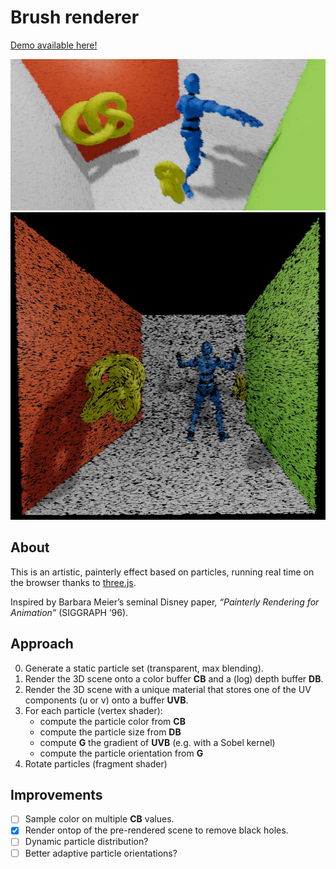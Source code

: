 
# Brush renderer

[Demo available here!](https://madblade.github.io/brush-renderer/)

![](https://raw.githubusercontent.com/madblade/brush-renderer/master/img/capture1.jpg)
![](https://raw.githubusercontent.com/madblade/brush-renderer/master/img/capture2.jpg)

## About

This is an artistic, painterly effect based on particles, running real time on the browser thanks to
[three.js](http://threejs.org/).

Inspired by Barbara Meier’s seminal Disney paper, _“Painterly Rendering for Animation”_ (SIGGRAPH ’96).

## Approach

0. Generate a static particle set (transparent, max blending).
1. Render the 3D scene onto a color buffer **CB** and a (log) depth buffer **DB**.
2. Render the 3D scene with a unique material that stores one of the UV components (u or v) onto a buffer **UVB**.
3. For each particle (vertex shader):
    - compute the particle color from **CB**
    - compute the particle size from **DB**
    - compute **G** the gradient of **UVB** (e.g. with a Sobel kernel)
    - compute the particle orientation from **G**
4. Rotate particles (fragment shader)

## Improvements

- [ ] Sample color on multiple **CB** values.
- [x] Render ontop of the pre-rendered scene to remove black holes.
- [ ] Dynamic particle distribution?
- [ ] Better adaptive particle orientations?
